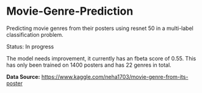 # Movie-Genre-Prediction
Predicting movie genres from their posters using resnet 50 in a multi-label classification problem.

Status: In progress

The model needs improvement, it currently has an fbeta score of 0.55. This has only been trained on 1400 posters and has 22 genres in total.

<b>Data Source:</b> https://www.kaggle.com/neha1703/movie-genre-from-its-poster
